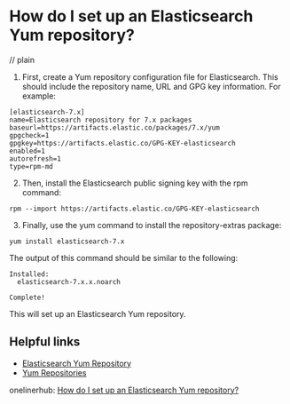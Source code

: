 # How do I set up an Elasticsearch Yum repository?
// plain

1. First, create a Yum repository configuration file for Elasticsearch. This should include the repository name, URL and GPG key information. For example:

```
[elasticsearch-7.x]
name=Elasticsearch repository for 7.x packages
baseurl=https://artifacts.elastic.co/packages/7.x/yum
gpgcheck=1
gpgkey=https://artifacts.elastic.co/GPG-KEY-elasticsearch
enabled=1
autorefresh=1
type=rpm-md
```

2. Then, install the Elasticsearch public signing key with the rpm command:

```
rpm --import https://artifacts.elastic.co/GPG-KEY-elasticsearch
```

3. Finally, use the yum command to install the repository-extras package:

```
yum install elasticsearch-7.x
```

The output of this command should be similar to the following:

```
Installed:
  elasticsearch-7.x.x.noarch

Complete!
```

This will set up an Elasticsearch Yum repository.

## Helpful links

- [Elasticsearch Yum Repository](https://www.elastic.co/guide/en/elasticsearch/reference/7.x/yum.html)
- [Yum Repositories](https://www.centos.org/docs/5/html/yum/sn-yum-repositories.html)

onelinerhub: [How do I set up an Elasticsearch Yum repository?](https://onelinerhub.com/elasticsearch/how-do-i-set-up-an-elasticsearch-yum-repository)